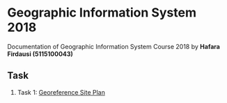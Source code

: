 # Geographic Information System 2018 
Documentation of Geographic Information System Course 2018 by **Hafara Firdausi (5115100043)**

## Task
1. Task 1: [Georeference Site Plan](/georeference-site-plan)